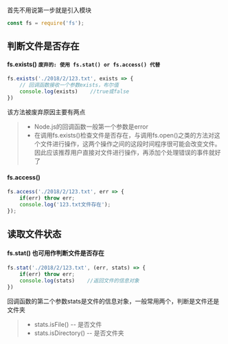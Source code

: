 首先不用说第一步就是引入模块
```javascript
const fs = require('fs');
```

## 判断文件是否存在
#### fs.exists() `废弃的: 使用 fs.stat() or fs.access() 代替`
```javascript
fs.exists('./2018/2/123.txt', exists => {
    // 回调函数接收一个参数exists，布尔值
    console.log(exists)    //true或false
})
```
该方法被废弃原因主要有两点
>* Node.js的回调函数一般第一个参数是error
>* 在调用fs.exists()检查文件是否存在，与调用fs.open()之类的方法对这个文件进行操作，这两个操作之间的这段时间程序很可能会改变文件。因此应该推荐用户直接对文件进行操作，再添加个处理错误的事件就好了

#### fs.access()
```javascript
fs.access('./2018/2/123.txt', err => {
    if(err) throw err;
    console.log('123.txt文件存在');
});
```

## 读取文件状态
#### fs.stat() 也可用作判断文件是否存在
```javascript
fs.stat('./2018/2/123.txt', (err, stats) => {
    if(err) throw err;
    console.log(stats)    //返回文件的信息对象
})
```
回调函数的第二个参数stats是文件的信息对象，一般常用两个，判断是文件还是文件夹
>* stats.isFile() -- 是否文件
>* stats.isDirectory() -- 是否文件夹
